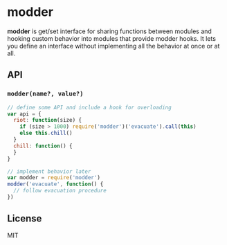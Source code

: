 # modder
<b>modder</b> is get/set interface for sharing functions between modules and hooking custom behavior into modules that provide modder hooks. It lets you define an interface without implementing all the behavior at once or at all.

## API

### `modder(name?, value?)`

```js
// define some API and include a hook for overloading
var api = {
  riot: function(size) {
    if (size > 1000) require('modder')('evacuate').call(this)
    else this.chill()
  }
  chill: function() {
  }
}

// implement behavior later
var modder = require('modder')
modder('evacuate', function() {
  // follow evacuation procedure
})
```

## License
MIT